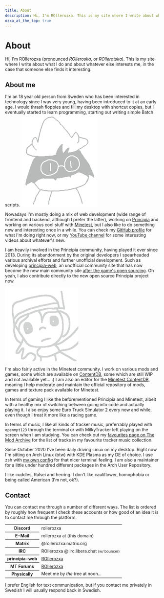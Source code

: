 ```yaml
---
title: About
description: Hi, I'm ROllerozxa. This is my site where I write about whatever interests me, in the case that someone else finds it interesting.
ozxa_at_the_top: true
---
```


# About
Hi, I'm ROllerozxa (pronounced *ROlleroska*, or *ROllerotska*). This is my site where I write about what I do and about whatever else interests me, in the case that someone else finds it interesting.

## About me
I'm an 18 year old person from Sweden who has been interested in technology since I was very young, having been introduced to it at an early age. I would thrash floppies and fill my desktop with shortcut copies, but I eventually started to learn programming, starting out writing simple Batch scripts.
<img src="/assets/cute_drawn_ralsei.png" class="cute-ralsei" alt="Cute Ralsei" title="Cute Ralsei" onclick="this.src='/assets/cute_drawn_ralsei_squeak.png'">

Nowadays I'm mostly doing a mix of web development (wide range of frontend and backend, although I prefer the latter), working on [Principia](https://principia-web.se) and working on various cool stuff with [Minetest](https://www.minetest.net), but I also like to do something new and interesting once in a while. You can check my [GitHub profile](https://github.com/rollerozxa) for what I'm doing right now, or my [YouTube channel](https://www.youtube.com/channel/UC9DVzb753ncMoR7TBuqvcIA) for some interesting videos about whatever's new.

I am heavily involved in the Principia community, having played it ever since 2013. During its abandonment by the original developers I spearheaded various archival efforts and further unofficial development. Such as developing [principia-web](https://principia-web.se), an unofficial community site that has now become the new main community site [after the game's open sourcing](https://github.com/Bithack/principia/). Oh yeah, I also contribute directly to the new open source Principia project now.

<img src="/assets/quote.png" class="quote" alt="quote" title="Quote">

I'm also fairly active in the Minetest community. I work on various mods and games, some which are available on [ContentDB](https://content.minetest.net/users/ROllerozxa/), some which are still WIP and not available yet... :) I am also an editor for the [Minetest ContentDB](https://content.minetest.net), meaning I help moderate and maintain the official repository of mods, games and texture pack available for Minetest.

In terms of gaming I like the beforementioned Principia and Minetest, albeit with a healthy mix of switching between going into code and actually playing it. I also enjoy some Euro Truck Simulator 2 every now and while, even though I treat it more like a racing game.

In terms of music, I like all kinds of tracker music, preferrably played with `openmpt123` through the terminal or with MilkyTracker left playing on the screen when I am studying. You can check out my [favourites page on The Mod Archive](https://modarchive.org/index.php?request=view_member_favourites&query=93924) for the list of tracks in my favourite tracker music collection.

Since October 2020 I've been daily driving Linux on my desktop. Right now I'm sitting on Arch Linux (btw) with KDE Plasma as my DE of choice. I use zsh with [my own config](https://github.com/rollerozxa/zshrc) for that nicer terminal feeling. I am also a maintainer for a little under hundred different packages in the Arch User Repository.

I like cuddles, Ralsei and herring. I don't like cauliflower, homophobia or being called American (I'm not, ok?).

## Contact
You can contact me through a number of different ways. The list is ordered by roughly how frequent I check these accounts or how good of an idea it is to contact me through the platform.

<table>
	<tr>
		<th>Discord</th>
		<td>rollerozxa</td>
	</tr><tr>
		<th>E-Mail</th>
		<td id="email">rollerozxa at (this domain)</td>
	</tr><tr>
		<th>Matrix</th>
		<td>@rollerozxa:matrix.org</td>
	</tr><tr>
		<th>IRC</th>
		<td>ROllerozxa @ irc.libera.chat <small>(w/ bouncer)</small></td>
	</tr><tr>
		<th>principia-web</th>
		<td><a href="https://principia-web.se/user/1">ROllerozxa</a></td>
	</tr><tr>
		<th>MT Forums</th>
		<td><a href="https://forum.minetest.net/memberlist.php?mode=viewprofile&u=29559">ROllerozxa</a></td>
	</tr><tr>
		<th>Physically</th>
		<td>Meet me by <em>the</em> tree at noon...</td>
	</tr>
</table>

I prefer English for text communication, but if you contact me privately in Swedish I will usually respond back in Swedish.

<script>
document.getElementById('email').innerHTML = atob('cm9sbGVyb3p4YUB2b3hlbG1hbmlwLnNlCg==');
</script>
